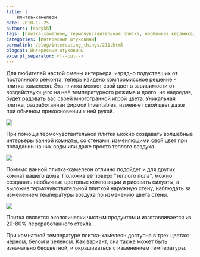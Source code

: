```yaml
---
title: |
    Плитка-хамелеон
date: 2010-12-25
authors: [sadykh]
tags: [плитка-хамелеон, термочувствительная плитка, необычная керамика, игра цвета, обновление интерьера]
categories: [Интересные штуковины]
permalink: /blog/interesting_things/211.html
blogcat: Интересные штуковины
excerpt_separator: <!--cut-->
---
```


Для любителей частой смены интерьера, изрядно подуставших от постоянного ремонта, теперь найдено компромиссное решение - плитка-хамелеон. Эта плитка меняет свой цвет в зависимости от воздействующего на неё температурного режима и долго, не надоедая, будет радовать вас своей многогранной игрой цвета. Уникальная плитка, разработанная фирмой Inventables, изменяет свой цвет даже при обычном прикосновении к ней рукой.


![](http://itw66.ru/uploads/images/00/00/05/2010/12/25/d668aa.jpg)



<!--cut-->


При помощи термочувствительной плитки можно создавать волшебные интерьеры ванной комнаты, со стенами, изменяющими свой цвет при попадании на них воды или даже просто теплого воздуха.
 

![](http://itw66.ru/uploads/images/00/00/05/2010/12/25/5de839.jpg)


Помимо ванной плитка-хамелеон отлично подойдет и для других комнат вашего дома. Положив её поверх "теплого пола", можно создавать необычные цветовые композиции и рисовать силуэты, а выложив термочувствительной плиткой наружную стену, наблюдать за изменением температуры воздуха по изменению цвета стены.


![](http://itw66.ru/uploads/images/00/00/05/2010/12/25/12abbd.jpg)


Плитка является экологически чистым продуктом и изготавливается из 20-80% переработанного стекла.

При комнатной температуре плитка-хамелеон доступна в трех цветах: черном, белом и зеленом. Как вариант, она также может быть изначально бесцветной, и окрашиваться с изменением температуры.
